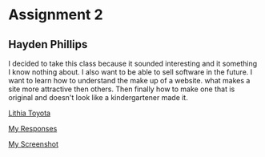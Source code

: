 # Assignment 2
## Hayden Phillips

I decided to take this class because it sounded interesting and it something I know nothing about. I also want to be able to sell software in the future.
I want to learn how to understand the make up of a website.
what makes a site more attractive then others. Then finally how to make one that is original and doesn't look like a kindergartener made it.

[Lithia Toyota](https://www.lithiatoyotamissoula.com/?utm_source=google&utm_medium=organic&utm_campaign=googlemybusiness)

[My Responses](./responses.txt)

[My Screenshot](./images/screenshot.png)
